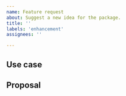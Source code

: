 ```yaml
---
name: Feature request
about: Suggest a new idea for the package.
title: ''
labels: 'enhancement'
assignees: ''

---
```


## Use case

<!--
     Please provide some background information on your use case for this new feature.

     Is your feature request related to a problem? Please give a clear and
     concise description of what the problem is.
-->

## Proposal

<!--
     Briefly but precisely describe what you would like `macos_ui` to be able to do.

     Consider attaching images showing what you are imagining.
-->

